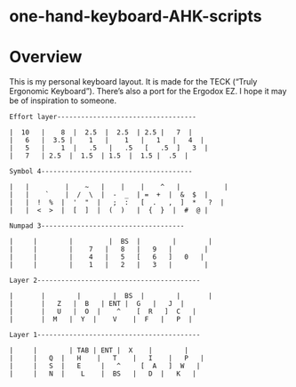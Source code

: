 # one-hand-keyboard-AHK-scripts
Overview
========

This is my personal keyboard layout. It is made for the TECK (“Truly Ergonomic
Keyboard”). There’s also a port for the Ergodox EZ. I hope it may be of
inspiration to someone.

```
Effort layer-----------------------------------

|  10   |    8  |  2.5  |  2.5  | 2.5 |   7  |
|   6   |  3.5 |    1   |    1   |   1   |   4  |
|   5   |    1  |   .5   |   .5   [   .5  ]   3  |
|   7   | 2.5  |  1.5  | 1.5  |  1.5 |  .5  |
```
```
Symbol 4--------------------------------------

|   |         |    ~   |    |    |    ^   |           |
|   |    `    |  /  \  |  -  _  | =  +  |  &  $  |
|   |  !  %  |  '  "  |   ;  :   [  .   ,  ]  *   ?  |
|   |  <  >  |  [  ]  |  (  )   |  {  }  |  #  @ |
```
```
Numpad 3------------------------------------

|     |        |         |  BS  |        |        |
|     |        |    7   |   8   |   9   |        |
|     |        |    4   |   5   [   6   ]   0   |
|     |        |    1   |   2   |   3   |        |
```
```
Layer 2-----------------------------------------

|       |        |        |  BS  |        |       |
|       |   Z   |  B   | ENT |  G   |   J  |
|       |   U   |  O  |    ^    [  R   ]  C   |
|       |  M   |  Y  |    V    |  F   |   P  |
```
```
Layer 1-----------------------------------------

|     |        | TAB | ENT |  X    |        |
|     |   Q  |   H    |   T    |   I    |   P   |
|     |   S  |   E     |   ^     [  A   ]  W   |
|     |   N  |    L    |  BS   |   D  |   K   |
```
